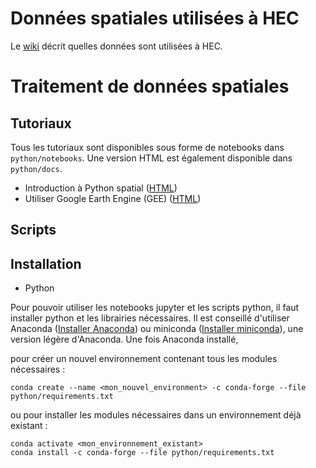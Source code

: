 # Données spatiales utilisées à HEC

Le [wiki](https://github.com/ElodieFZ/Produits_Spatiaux/wiki) décrit quelles données sont utilisées à HEC.

# Traitement de données spatiales

## Tutoriaux

Tous les tutoriaux sont disponibles sous forme de notebooks dans `python/notebooks`. Une version HTML est également disponible dans `python/docs`.

 * Introduction à Python spatial ([HTML](https://elodiefz.github.io/Produits_Spatiaux/python/docs/introduction.html))
 * Utiliser Google Earth Engine (GEE) ([HTML](https://elodiefz.github.io/Produits_Spatiaux/python/docs/introduction_gee.html))

## Scripts


## Installation

 * Python
 
Pour pouvoir utiliser les notebooks jupyter et les scripts python, il faut installer python et les librairies nécessaires. Il est conseillé d'utiliser Anaconda ([Installer Anaconda](https://docs.anaconda.com/anaconda/install/index.html)) ou miniconda ([Installer miniconda](https://docs.conda.io/en/latest/miniconda.html)), une version légère d'Anaconda.
Une fois Anaconda installé,

pour créer un nouvel environnement contenant tous les modules nécessaires :

```text
conda create --name <mon_nouvel_environment> -c conda-forge --file python/requirements.txt
```

ou pour installer les modules nécessaires dans un environnement déjà existant :

```
conda activate <mon_environnement_existant>
conda install -c conda-forge --file python/requirements.txt
```


